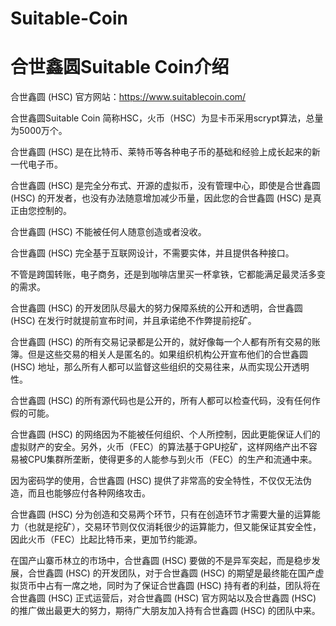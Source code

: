 # Suitable-Coin
合世鑫圆Suitable Coin介绍
========
合世鑫圆 (HSC) 官方网站：https://www.suitablecoin.com/


合世鑫圆Suitable Coin 简称HSC，火币（HSC）为显卡币采用scrypt算法，总量为5000万个。

合世鑫圆 (HSC) 是在比特币、莱特币等各种电子币的基础和经验上成长起来的新一代电子币。

合世鑫圆 (HSC) 是完全分布式、开源的虚拟币，没有管理中心，即使是合世鑫圆 (HSC) 的开发者，也没有办法随意增加减少币量，因此您的合世鑫圆 (HSC) 是真正由您控制的。

合世鑫圆 (HSC) 不能被任何人随意创造或者没收。

合世鑫圆 (HSC) 完全基于互联网设计，不需要实体，并且提供各种接口。

不管是跨国转账，电子商务，还是到咖啡店里买一杯拿铁，它都能满足最灵活多变的需求。

合世鑫圆 (HSC) 的开发团队尽最大的努力保障系统的公开和透明，合世鑫圆 (HSC) 在发行时就提前宣布时间，并且承诺绝不作弊提前挖矿。

合世鑫圆 (HSC) 的所有交易记录都是公开的，就好像每一个人都有所有交易的账簿。但是这些交易的相关人是匿名的。如果组织机构公开宣布他们的合世鑫圆 (HSC) 地址，那么所有人都可以监督这些组织的交易往来，从而实现公开透明性。

合世鑫圆 (HSC) 的所有源代码也是公开的，所有人都可以检查代码，没有任何作假的可能。

合世鑫圆 (HSC) 的网络因为不能被任何组织、个人所控制，因此更能保证人们的虚拟财产的安全。另外，火币（FEC）的算法基于GPU挖矿，这样网络产出不容易被CPU集群所垄断，使得更多的人能参与到火币（FEC）的生产和流通中来。

因为密码学的使用，合世鑫圆 (HSC) 提供了非常高的安全特性，不仅仅无法伪造，而且也能够应付各种网络攻击。

合世鑫圆 (HSC) 分为创造和交易两个环节，只有在创造环节才需要大量的运算能力（也就是挖矿），交易环节则仅仅消耗很少的运算能力，但又能保证其安全性，因此火币（FEC）比起比特币来，更加节约能源。

在国产山寨币林立的市场中，合世鑫圆 (HSC) 要做的不是异军突起，而是稳步发展，合世鑫圆 (HSC) 的开发团队，对于合世鑫圆 (HSC) 的期望是最终能在国产虚拟货币中占有一席之地，同时为了保证合世鑫圆 (HSC) 持有者的利益，团队将在合世鑫圆 (HSC) 正式运营后，对合世鑫圆 (HSC) 官方网站以及合世鑫圆 (HSC) 的推广做出最更大的努力，期待广大朋友加入持有合世鑫圆 (HSC) 的团队中来。

